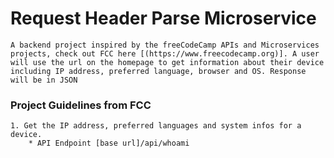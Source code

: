 # Request Header Parse Microservice
    A backend project inspired by the freeCodeCamp APIs and Microservices projects, check out FCC here [(https://www.freecodecamp.org)]. A user will use the url on the homepage to get information about their device including IP address, preferred language, browser and OS. Response will be in JSON

### Project Guidelines from FCC
    1. Get the IP address, preferred languages and system infos for a device.
        * API Endpoint [base url]/api/whoami
